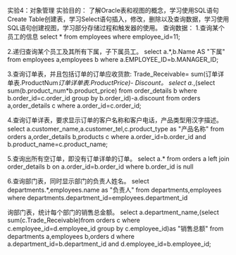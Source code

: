 
实验4：对象管理
实验目的：
了解Oracle表和视图的概念，学习使用SQL语句Create Table创建表，学习Select语句插入，修改，删除以及查询数据，学习使用SQL语句创建视图，学习部分存储过程和触发器的使用。
查询数据：
1.查询某个员工的信息
select * from employees where employee_id=11;

2.递归查询某个员工及其所有下属，子下属员工。
select a.*,b.Name AS "下属"
from employees a,employees b
where a.EMPLOYEE_ID=b.MANAGER_ID;

3.查询订单表，并且包括订单的订单应收货款: Trade_Receivable= sum(订单详单表.ProductNum*订单详单表.ProductPrice)- Discount。
select a.*,(select sum(b.product_num*b.product_price)
from order_details b
where b.order_id=c.order_id
group by b.order_id)-a.discount 
from orders a,order_details c
where a.order_id=c.order_id;

4.查询订单详表，要求显示订单的客户名称和客户电话，产品类型用汉字描述。
select a.customer_name,a.customer_tel,c.product_type as "产品名称"
from orders a,order_details b,products c
where a.order_id=b.order_id and b.product_name=c.product_name;

5.查询出所有空订单，即没有订单详单的订单。
select a.*
from orders a left join order_details b
on a.order_id=b.order_id
where b.order_id is null

6.查询部门表，同时显示部门的负责人姓名。
select departments.*,employees.name as "负责人"
from departments,employees
where departments.department_id=employees.department_id

询部门表，统计每个部门的销售总金额。
  select a.department_name,(select sum(c.Trade_Receivable)from orders c  where c.employee_id=d.employee_id group by c.employee_id)as "销售总额"
from departments a,employees b,orders d
where a.department_id=b.department_id
and d.employee_id=b.employee_id;
